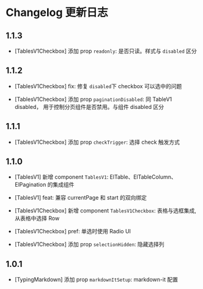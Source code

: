 # Changelog 更新日志

## 1.1.3

+ [TablesV1Checkbox] 添加 prop `readonly`: 是否只读。样式与 `disabled` 区分

## 1.1.2

+ [TablesV1Checkbox] fix: 修复 `disabled`下 checkbox 可以选中的问题

+ [TablesV1Checkbox] 添加 prop `paginationDisabled`: 同 TableV1 disabled， 用于控制分页组件是否禁用。与组件 disabled 区分

## 1.1.1

+ [TablesV1Checkbox] 添加 prop `checkTrigger`: 选择 check 触发方式

## 1.1.0

+ [TablesV1] 新增 component `TablesV1`: ElTable、ElTableColumn、ElPagination 的集成组件

+ [TablesV1] feat: 兼容 currentPage 和 start 的双向绑定

+ [TablesV1Checkbox] 新增 component `TablesV1Checkbox`: 表格与选框集成, 从表格中选择 Row

+ [TablesV1Checkbox] pref: 单选时使用 Radio UI

+ [TablesV1Checkbox] 添加 prop `selectionHidden`:  隐藏选择列

## 1.0.1

+ [TypingMarkdown] 添加 prop `markdownItSetup`: markdown-it 配置
